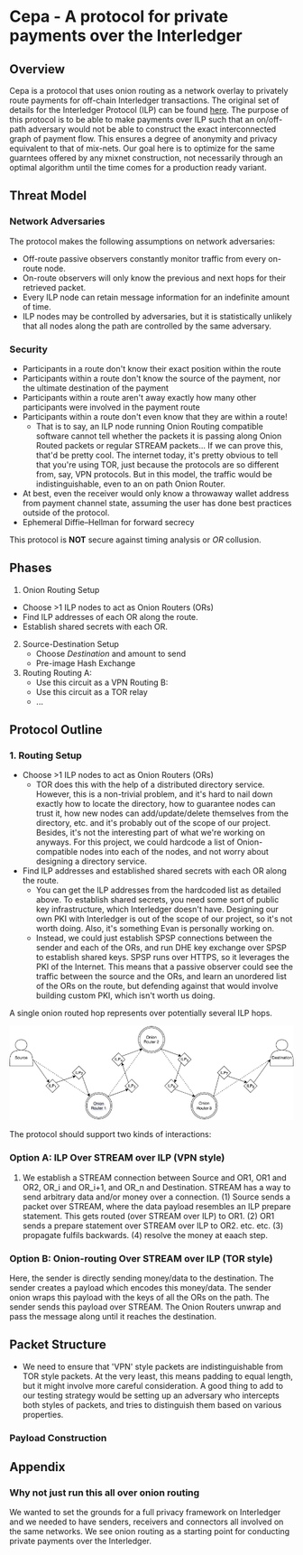 # Cepa - A protocol for private payments over the Interledger

## Overview

Cepa is a protocol that uses onion routing as a network overlay to privately route payments for off-chain Interledger transactions. The original set of details for the Interledger Protocol (ILP) can be found [here](https://github.com/interledger). The purpose of this protocol is to be able to make payments over ILP such that an on/off-path adversary would not be able to construct the exact interconnected graph of payment flow. This ensures a degree of anonymity and privacy equivalent to that of mix-nets. Our goal here is to optimize for the same guarntees offered by any mixnet construction, not necessarily through an optimal algorithm until the time comes for a production ready variant.

## Threat Model

### Network Adversaries

The protocol makes the following assumptions on network adversaries:

- Off-route passive observers constantly monitor traffic from every on-route node.
- On-route observers will only know the previous and next hops for their
  retrieved packet.
- Every ILP node can retain message information for an indefinite amount of time.
- ILP nodes may be controlled by adversaries, but it is statistically unlikely that all nodes along the path are controlled by the same adversary.

### Security

- Participants in a route don't know their exact position within the route
- Participants within a route don't know the source of the payment, nor the ultimate destination of the payment
- Participants within a route aren't away exactly how many other participants were involved in the payment route
- Participants within a route don't even know that they are within a route!
    - That is to say, an ILP node running Onion Routing compatible software cannot tell whether the packets it is passing along Onion Routed packets or regular STREAM packets... If we can prove this, that'd be pretty cool. The internet today, it's pretty obvious to tell that you're using TOR, just because the protocols are so different from, say, VPN protocols. But in this model, the traffic would be indistinguishable, even to an on path Onion Router.
- At best, even the receiver would only know a throwaway wallet address from payment channel state, assuming the user has done best practices outside of the protocol.
- Ephemeral Diffie–Hellman for forward secrecy

This protocol is **NOT** secure against timing analysis or *OR* collusion.

## Phases

1. Onion Routing Setup
 - Choose >1 ILP nodes to act as Onion Routers (ORs)
 - Find ILP addresses of each OR along the route.
 - Establish shared secrets with each OR.
2. Source-Destination Setup
	- Choose *Destination* and amount to send
	- Pre-image Hash Exchange
3. Routing
    Routing A:
    - Use this circuit as a VPN
    Routing B:
    - Use this circuit as a TOR relay
	- ...

## Protocol Outline
### 1. Routing Setup
 - Choose >1 ILP nodes to act as Onion Routers (ORs)
    - TOR does this with the help of a distributed directory service. However, this is a non-trivial problem, and it's hard to nail down exactly how to locate the directory, how to guarantee nodes can trust it, how new nodes can add/update/delete themselves from the directory, etc. and it's probably out of the scope of our project. Besides, it's not the interesting part of what we're working on anyways. For this project, we could hardcode a list of Onion-compatible nodes into each of the nodes, and not worry about designing a directory service.
 - Find ILP addresses and established shared secrets with each OR along the route.
    - You can get the ILP addresses from the hardcoded list as detailed above. To establish shared secrets, you need some sort of public key infrastructure, which Interledger doesn't have. Designing our own PKI with Interledger is out of the scope of our project, so it's not worth doing. Also, it's something Evan is personally working on.
    - Instead, we could just establish SPSP connections between the sender and each of the ORs, and run DHE key exchange over SPSP to establish shared keys. SPSP runs over HTTPS, so it leverages the PKI of the Internet. This means that a passive observer could see the traffic between the source and the ORs, and learn an unordered list of the ORs on the route, but defending against that would involve building custom PKI, which isn't worth us doing.


A single onion routed hop represents over potentially several ILP hops.

![Uh oh...](images/basic_diagram.png)

The protocol should support two kinds of interactions:

### Option A: ILP Over STREAM over ILP (VPN style)

1)  We establish a STREAM connection between Source and OR1, OR1 and OR2, OR_i and OR_i+1, and OR_n and Destination.
STREAM has a way to send arbitrary data and/or money over a connection.
(1) Source sends a packet over STREAM, where the data payload resembles an ILP prepare statement. This gets routed (over STREAM over ILP) to OR1.
(2) OR1 sends a prepare statement over STREAM over ILP to OR2. etc. etc.
(3) propagate fulfils backwards.
(4) resolve the money at eaach step.

### Option B: Onion-routing Over STREAM over ILP (TOR style)

Here, the sender is directly sending money/data to the destination.
The sender creates a payload which encodes this money/data.
The sender onion wraps this payload with the keys of all the ORs on the path.
The sender sends this payload over STREAM.
The Onion Routers unwrap and pass the message along until it reaches the destination.

## Packet Structure
- We need to ensure that 'VPN' style packets are indistinguishable from TOR style packets. At the very least, this means padding to equal length, but it might involve more careful consideration. A good thing to add to our testing strategy would be setting up an adversary who intercepts both styles of packets, and tries to distinguish them based on various properties.

### Payload Construction

## Appendix

### Why not just run this all over onion routing

We wanted to set the grounds for a full privacy framework on Interledger and
we needed to have senders, receivers and connectors all involved on the same
networks. We see onion routing as a starting point for conducting private
payments over the Interledger.
